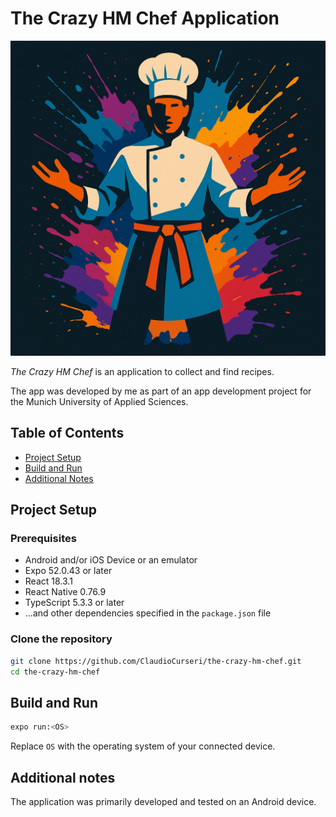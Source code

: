 # The Crazy HM Chef Application

<img src="./assets/icon.png" alt="Crazy HM C Chef">

_The Crazy HM Chef_ is an application to collect and find recipes.

The app was developed by me as part of an app development project for the Munich University of Applied Sciences.

## Table of Contents

- [Project Setup](#project-setup)
- [Build and Run](#build-and-run)
- [Additional Notes](#additional-notes)

## Project Setup

### Prerequisites

- Android and/or iOS Device or an emulator
- Expo 52.0.43 or later
- React 18.3.1
- React Native 0.76.9
- TypeScript 5.3.3 or later
- ...and other dependencies specified in the ``package.json`` file

### Clone the repository

```bash
git clone https://github.com/ClaudioCurseri/the-crazy-hm-chef.git
cd the-crazy-hm-chef
```

## Build and Run

```bash
expo run:<OS>
```

Replace ``OS`` with the operating system of your connected device.

## Additional notes

The application was primarily developed and tested on an Android device.